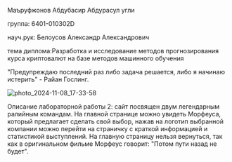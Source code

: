 Маъруфжонов Абдубасир Абдурасул угли

группа: 6401-010302D

науч.рук: Белоусов Александр Александрович 

тема диплома:Разработка и исследование методов прогнозирования курса криптовалют на базе методов машинного обучения

"Предупреждаю последний раз либо задача решается, либо я начинаю истерить" - Райан Гослинг.

![photo_2024-11-08_17-33-58](https://github.com/user-attachments/assets/4050e655-139f-4293-85fb-8d91cb5fee38)

Описание лабораторной работы 2: сайт посвящен двум легендарным ралийным командам. На главной странице можно увидеть Морфеуса, который предлагает сделать свой выбор, нажав на логотип выбранной компании можно перейти на страничку с краткой информацией и статистикой выступлений.  На главную страницу нельзя вернуться, так как в оригинальном фильме Морфеус говорит: "Потом пути назад не будет".
